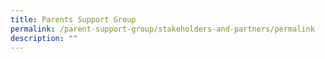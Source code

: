 ```yaml
---
title: Parents Support Group
permalink: /parent-support-group/stakeholders-and-partners/permalink
description: ""
---
```

